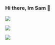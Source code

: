 ### Hi there, Im Sam 👋

<p><img src="https://github-readme-stats.vercel.app/api?username=samster395&show_icons=true&theme=chartreuse-dark&include_all_commits=true&hide=issues&count_private=true"><p>

<p><img src="https://github-readme-stats.vercel.app/api/top-langs/?username=samster395&layout=compact&theme=chartreuse-dark&hide=css,starlark"><p>

<!--<p><img src="https://streak-stats.demolab.com?user=samster395&theme=dark&mode=weekly"><p>-->

[![](https://visitcount.itsvg.in/api?id=samster395&label=Profile%20Views&pretty=true)](https://visitcount.itsvg.in)


<!--
**ToXIc-Dev/ToXIc-Dev** is a ✨ _special_ ✨ repository because its `README.md` (this file) appears on your GitHub profile.

Here are some ideas to get you started:

- 🔭 I’m currently working on ...
- 🌱 I’m currently learning ...
- 👯 I’m looking to collaborate on ...
- 🤔 I’m looking for help with ...
- 💬 Ask me about ...
- 📫 How to reach me: ...
- 😄 Pronouns: ...
- ⚡ Fun fact: ...
-->
